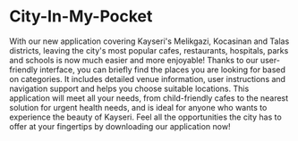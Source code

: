 # City-In-My-Pocket
With our new application covering Kayseri's Melikgazi, Kocasinan and Talas districts, leaving the city's most popular cafes, restaurants, hospitals, parks and schools is now much easier and more enjoyable! Thanks to our user-friendly interface, you can briefly find the places you are looking for based on categories. It includes detailed venue information, user instructions and navigation support and helps you choose suitable locations. This application will meet all your needs, from child-friendly cafes to the nearest solution for urgent health needs, and is ideal for anyone who wants to experience the beauty of Kayseri. Feel all the opportunities the city has to offer at your fingertips by downloading our application now!

